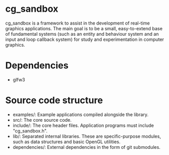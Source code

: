 # cg_sandbox
cg_sandbox is a framework to assist in the development of real-time graphics applications.
The main goal is to be a small, easy-to-extend base of fundamental systems (such as an entity and behaviour system and an input and loop callback system)
for study and experimentation in computer graphics.

# Dependencies
- glfw3

# Source code structure
- examples/: Example applications compiled alongside the library.
- src/: The core source code.
- include/: The core header files. Application programs must include "cg_sandbox.h".
- lib/: Separated internal libraries. These are specific-purpose modules, such as data structures and basic OpenGL utilities.
- dependencies/: External dependencies in the form of git submodules.


